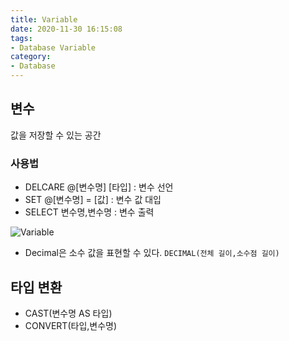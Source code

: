 ```yaml
---
title: Variable
date: 2020-11-30 16:15:08
tags:
- Database Variable
category:
- Database
---
```


## 변수

값을 저장할 수 있는 공간

### 사용법

- DELCARE @[변수명] [타입] : 변수 선언
- SET @[변수명] = [값] : 변수 값 대입
- SELECT 변수명,변수명 : 변수 출력

![Variable](/img/sqlVariable.PNG)

- Decimal은 소수 값을 표현할 수 있다. `DECIMAL(전체 길이,소수점 길이)`

## 타입 변환

- CAST(변수명 AS 타입)
- CONVERT(타입,변수명)

